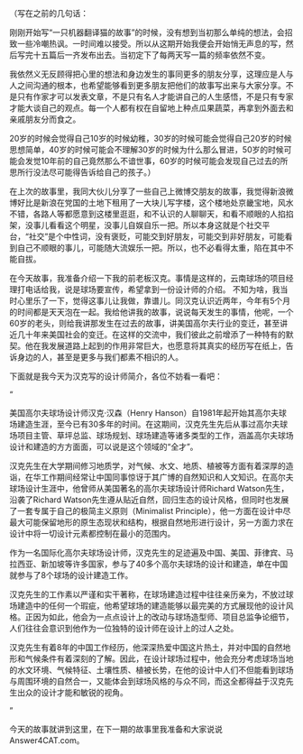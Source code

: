 （写在之前的几句话：

刚刚开始写“一只机器翻译猫的故事”的时候，没有想到当初那么单纯的想法，会招致一些冷嘲热讽。一时间难以接受。所以从这期开始我便会开始悄无声息的写，然后写完十五篇后一齐发布出去。当初定下了每两天写一篇的频率依然不变。

我依然义无反顾得把心里的想法和身边发生的事同更多的朋友分享，这理应是人与人之间沟通的根本，也希望能够看到更多朋友把他们的故事写出来与大家分享。不是只有作家才可以发表文章，不是只有名人才能讲自己的人生感悟，不是只有专家才能大谈自己的观点。每一个人都有权在自留地上种点瓜果蔬菜，再拿到外面去和亲戚朋友分而食之。

20岁的时候会觉得自己10岁的时候幼稚，30岁的时候可能会觉得自己20岁的时候思想简单，40岁的时候可能会不理解30岁的时候为什么那么冒进，50岁的时候可能会发觉10年前的自己竟然那么不谙世事，60岁的时候可能会发现自己过去的所思所行没法尽可能得告诉给自己的孩子。）

在上次的故事里，我同大伙儿分享了一些自己上微博交朋友的故事，我觉得新浪微博好比是新浪在党国的土地下租用了一大块儿写字楼，这个楼地处京畿宝地，风水不错，各路人等都愿意到这楼里逛逛，和不认识的人聊聊天，和看不顺眼的人掐掐架，没事儿看看这个明星，没事儿自娱自乐一把。所以本身这就是个社交平台，“社交”是个中性词，没有褒贬，可能交到好朋友，可能交到非好朋友，可能看到自己不顺眼的事儿，可能随大流娱乐一把。所以，也不必看得太重，陷在其中不能自拔。

在今天故事，我准备介绍一下我的前老板汉克。事情是这样的，云南球场的项目经理打电话给我，说是球场要宣传，希望拿到一份设计师的介绍。 不知为啥，我当时心里乐了一下，觉得这事儿让我做，靠谱儿。同汉克认识近两年，今年有5个月的时间都是天天泡在一起。我给他讲我的故事，说说每天发生的事情，他呢，一个60岁的老头，则给我讲那发生在过去的故事，讲美国高尔夫行业的变迁，甚至讲近几十年来美国社会的变迁。在这样的交流中，我们彼此之前增添了一种特有的默契。他在我发展道路上起到的作用非常巨大，也愿意将其真实的经历写在纸上，告诉身边的人，甚至是更多与我们都素不相识的人。

下面就是我今天为汉克写的设计师简介，各位不妨看一看吧：

“

美国高尔夫球场设计师汉克·汉森（Henry Hanson）自1981年起开始其高尔夫球场建造生涯，至今已有30多年的时间。在这期间，汉克先生先后从事过高尔夫球场项目主管、草坪总监、球场规划、球场建造等诸多类型的工作，涵盖高尔夫球场设计和建造的方方面面，可以说是这个领域的“全才”。

 

汉克先生在大学期间修习地质学，对气候、水文、地质、植被等方面有着深厚的造诣，在华工作期间经常让中国同事惊讶于其广博的自然知识和人文知识。在高尔夫球场设计生涯中，他曾师从美国著名的高尔夫球场设计师Richard Watson先生，沿袭了Richard Watson先生遵从贴近自然，回归生态的设计风格，但同时也发展了一套专属于自己的极简主义原则（Minimalist Principle），他一方面在设计中尽最大可能保留地形的原生态现状和结构，根据自然地形进行设计，另一方面力求在设计中将一切设计元素都控制在最小的范围内。

 

作为一名国际化高尔夫球场设计师，汉克先生的足迹遍及中国、美国、菲律宾、马拉西亚、新加坡等许多国家，参与了40多个高尔夫球场的设计和建造，单在中国就参与了8个球场的设计建造工作。

 

汉克先生的工作素以严谨和实干著称，在球场建造过程中往往亲历亲为，不放过球场建造中的任何一个瑕疵，他希望球场的建造能够以最完美的方式展现他的设计风格。正因为如此，他会为一点点设计上的改动与球场造型师、项目总监争论细节，人们往往会意识到他作为一位独特的设计师在设计上的过人之处。

 

汉克先生有着8年的中国工作经历，他深深热爱中国这片热土，并对中国的自然地形和气候条件有着深刻的了解。因此，在设计球场过程中，他会充分考虑球场当地的水文环境、气候特征、土壤性质、植被长势，在他的设计中人们不但能看到球场与周围环境的自然合一，又能体会到球场风格的与众不同，而这全都得益于汉克先生出众的设计才能和敏锐的视角。

”

今天的故事就讲到这里，在下一期的故事里我准备和大家说说Answer4CAT.com。